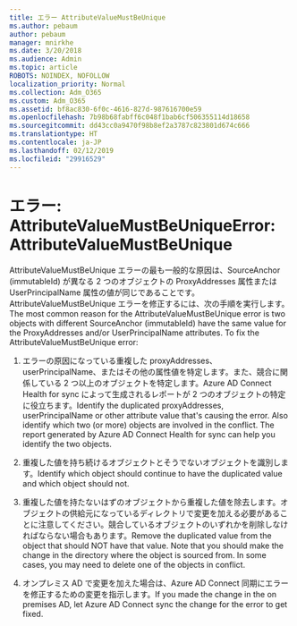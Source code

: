 ```yaml
---
title: エラー AttributeValueMustBeUnique
ms.author: pebaum
author: pebaum
manager: mnirkhe
ms.date: 3/20/2018
ms.audience: Admin
ms.topic: article
ROBOTS: NOINDEX, NOFOLLOW
localization_priority: Normal
ms.collection: Adm_O365
ms.custom: Adm_O365
ms.assetid: bf8ac830-6f0c-4616-827d-987616700e59
ms.openlocfilehash: 7b98b68fabff6c048f1bab6cf506355114d18658
ms.sourcegitcommit: dd43cc0a9470f98b8ef2a3787c823801d674c666
ms.translationtype: HT
ms.contentlocale: ja-JP
ms.lasthandoff: 02/12/2019
ms.locfileid: "29916529"
---
```

# <a name="error-attributevaluemustbeunique"></a><span data-ttu-id="4d794-102">エラー: AttributeValueMustBeUnique</span><span class="sxs-lookup"><span data-stu-id="4d794-102">Error: AttributeValueMustBeUnique</span></span>

<span data-ttu-id="4d794-p101">AttributeValueMustBeUnique エラーの最も一般的な原因は、SourceAnchor (immutableId) が異なる 2 つのオブジェクトの ProxyAddresses 属性または UserPrincipalName 属性の値が同じであることです。AttributeValueMustBeUnique エラーを修正するには、次の手順を実行します。</span><span class="sxs-lookup"><span data-stu-id="4d794-p101">The most common reason for the AttributeValueMustBeUnique error is two objects with different SourceAnchor (immutableId) have the same value for the ProxyAddresses and/or UserPrincipalName attributes. To fix the AttributeValueMustBeUnique error:</span></span>
  
1. <span data-ttu-id="4d794-p102">エラーの原因になっている重複した proxyAddresses、userPrincipalName、またはその他の属性値を特定します。また、競合に関係している 2 つ以上のオブジェクトを特定します。Azure AD Connect Health for sync によって生成されるレポートが 2 つのオブジェクトの特定に役立ちます。</span><span class="sxs-lookup"><span data-stu-id="4d794-p102">Identify the duplicated proxyAddresses, userPrincipalName or other attribute value that's causing the error. Also identify which two (or more) objects are involved in the conflict. The report generated by Azure AD Connect Health for sync can help you identify the two objects.</span></span>
    
2. <span data-ttu-id="4d794-108">重複した値を持ち続けるオブジェクトとそうでないオブジェクトを識別します。</span><span class="sxs-lookup"><span data-stu-id="4d794-108">Identify which object should continue to have the duplicated value and which object should not.</span></span>
    
3. <span data-ttu-id="4d794-p103">重複した値を持たないはずのオブジェクトから重複した値を除去します。オブジェクトの供給元になっているディレクトリで変更を加える必要があることに注意してください。競合しているオブジェクトのいずれかを削除しなければならない場合もあります。</span><span class="sxs-lookup"><span data-stu-id="4d794-p103">Remove the duplicated value from the object that should NOT have that value. Note that you should make the change in the directory where the object is sourced from. In some cases, you may need to delete one of the objects in conflict.</span></span>
    
4. <span data-ttu-id="4d794-112">オンプレミス AD で変更を加えた場合は、Azure AD Connect 同期にエラーを修正するための変更を指示します。</span><span class="sxs-lookup"><span data-stu-id="4d794-112">If you made the change in the on premises AD, let Azure AD Connect sync the change for the error to get fixed.</span></span>
    

